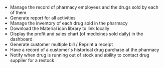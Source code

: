 - Manage the record of pharmacy employees and the drugs sold by each of them
- Generate report for all activities
- Manage the inventory of each drug sold in the pharmacy
- Download the Material icon library to link locally
- Display the profit and sales chart (of medicines sold daily) in the dashboard
- Generate customer multiple bill / Reprint a receipt
- Have a record of a customer's historical drug purchase at the pharmacy
- Notify when drug is running out of stock and ability to contact drug supplier for a restock
